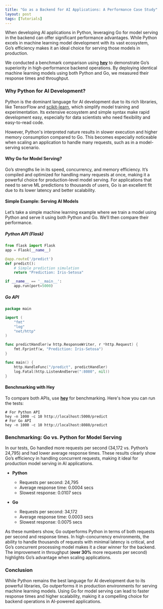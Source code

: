 ```yaml
---
title: "Go as a Backend for AI Applications: A Performance Case Study"
layout: post
tags: [Tutorials]
---
```


When developing AI applications in Python, leveraging Go for model serving in the backend can offer significant performance advantages. While Python excels in machine learning model development with its vast ecosystem, Go’s efficiency makes it an ideal choice for serving those models in production.

<!-- more -->

We conducted a benchmark comparison using **[hey](https://formulae.brew.sh/formula/hey)** to demonstrate Go’s superiority in high-performance backend operations. By deploying identical machine learning models using both Python and Go, we measured their response times and throughput.

### Why Python for AI Development?

Python is the dominant language for AI development due to its rich libraries, like TensorFlow and [scikit-learn](https://scikit-learn.org/), which simplify model training and experimentation. Its extensive ecosystem and simple syntax make rapid development easy, especially for data scientists who need flexibility and easy-to-read code.

However, Python's interpreted nature results in slower execution and higher memory consumption compared to Go. This becomes especially noticeable when scaling an application to handle many requests, such as in a model-serving scenario.


#### Why Go for Model Serving?

Go’s strengths lie in its speed, concurrency, and memory efficiency. It’s compiled and optimized for handling many requests at once, making it a powerful choice for production-level model serving. For applications that need to serve ML predictions to thousands of users, Go is an excellent fit due to its lower latency and better scalability.

#### Simple Example: Serving AI Models

Let’s take a simple machine learning example where we train a model using Python and serve it using both Python and Go. We’ll then compare their performance.

##### Python API (Flask)
```python
from flask import Flask
app = Flask(__name__)

@app.route('/predict')
def predict():
    # Simple prediction simulation
    return "Prediction: Iris-Setosa"

if __name__ == '__main__':
    app.run(port=5000)

```

##### Go API
```go
package main

import (
    "fmt"
    "log"
    "net/http"
)

func predictHandler(w http.ResponseWriter, r *http.Request) {
    fmt.Fprintf(w, "Prediction: Iris-Setosa")
}

func main() {
    http.HandleFunc("/predict", predictHandler)
    log.Fatal(http.ListenAndServe(":8080", nil))
}

````

#### Benchmarking with **Hey**

To compare both APIs, use **[hey](https://formulae.brew.sh/formula/hey)** for benchmarking. Here's how you can run the tests:
```shell
# For Python API
hey -n 1000 -c 10 http://localhost:5000/predict
# For Go API
hey -n 1000 -c 10 http://localhost:8080/predict
```

### Benchmarking: Go vs. Python for Model Serving

In our tests, Go handled more requests per second (34,172 vs. Python’s 24,795) and had lower average response times. These results clearly show Go’s efficiency in handling concurrent requests, making it ideal for production model serving in AI applications.

-   **Python**

    -   Requests per second: 24,795
    -   Average response time: 0.0004 secs
    -   Slowest response: 0.0107 secs

-   **Go**

    -   Requests per second: 34,172
    -   Average response time: 0.0003 secs
    -   Slowest response: 0.0075 secs

As these numbers show, Go outperforms Python in terms of both requests per second and response times. In high-concurrency environments, the ability to handle thousands of requests with minimal latency is critical, and Go’s concurrent processing model makes it a clear winner for the backend. The improvement in throughput (**over 30%** more requests per second) highlights Go’s advantage when scaling applications.

### Conclusion

While Python remains the best language for AI development due to its powerful libraries, Go outperforms it in production environments for serving machine learning models. Using Go for model serving can lead to faster response times and higher scalability, making it a compelling choice for backend operations in AI-powered applications.
